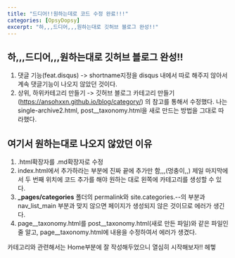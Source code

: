 ```yaml
---
title: "드디어!!원하는데로 코드 수정 완료!!!"
categories: [OpsyDopsy]
excerpt: "하,,,드디어,,,원하는대로 깃허브 블로그 완성!!"
---
```


## 하,,,드디어,,,원하는대로 깃허브 블로그 완성!!
1. 댓글 기능(feat.disqus) -> shortname지정을 disqus 내에서 따로 해주지 않아서 계속 댓글기능이 나오지 않았던 것이다.<br>
2. 상위, 하위카테고리 만들기 -> 깃허브 블로그 카테고리 만들기(https://ansohxxn.github.io/blog/category/) 의 참고를 통해서 수정했다. 나는 single-archive2.html, post__taxonomy.html을 새로 만드는 방법을 그대로 따라했다.
## 여기서 원하는대로 나오지 않았던 이유
1) .html확장자를 .md확장자로 수정<br>
2) index.html에서 추가하라는 부분에 진짜 끝에 추가만 함,,,(멍충이,,) 제일 마지막에서 두 번째 위치에 코드 추가를 해야 원하는 대로 왼쪽에 카테고리를 생성할 수 있다.<br>
3) **_pages/categories** 폴더의 permalink와 site.categories.--의 부분과 nav_list_main 부분과 맞지 않으면 페이지가 생성되지 않은 것이므로 에러가 생긴다. <br>
4) page__taxonomy.html를 post__taxonomy.html(새로 만든 파일)와 같은 파일인줄 알고, page__taxonomy.html에 내용을 수정하여서 에러가 생겼다. <br>

카테고리와 관련해서는 Home부분에 잘 작성해두었으니 열심히 시작해보자!! 헤헿
